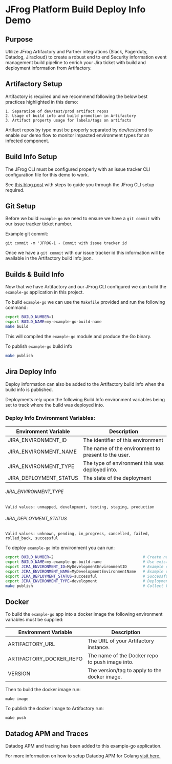 
# JFrog Platform Build Deploy Info Demo

## Purpose
Utilize JFrog Artifactory and Partner integrations (Slack, Pagerduty, Datadog, Jiracloud) to create a robust end to end Security information event management build pipeline to enrich your Jira ticket with build and deployment information from Artifactory.

## Artifactory Setup
Artifactory is required and we recommend following the below best practices highlighted in this demo:

```text
1. Separation of dev/test/prod artifact repos
2. Usage of build info and build promotion in Artifactory
3. Artifact property usage for labels/tags on artifacts
```

Artifact repos by type must be properly separated by dev/test/prod to enable our demo flow to monitor impacted environment types for an infected component.

## Build Info Setup

The JFrog CLI must be configured properly with an issue tracker CLI configuration file for this demo to work.

See [this blog post](https://jfrog.com/blog/using-jfrog-cli-to-see-your-builds-up-close/) with steps to guide you through the JFrog CLI setup required.

## Git Setup

Before we build `example-go` we need to ensure we have a `git commit` with our issue tracker ticket number.

Example git commit:

`git commit -m 'JFROG-1 - Commit with issue tracker id`

Once we have a `git commit` with our issue tracker id this information will be available in the Artifactory build info json.

## Builds & Build Info

Now that we have Artifactory and our JFrog CLI configured we can build the `example-go` application in this project.

To build `example-go` we can use the `Makefile` provided and run the following command:

```bash
export BUILD_NUMBER=1
export BUILD_NAME=my-example-go-build-name
make build
```

This will compiled the `example-go` module and produce the Go binary.

To publish `example-go` build info

```bash
make publish
```

## Jira Deploy Info

Deploy information can also be added to the Artifactory build info when the build info is published.

Deployments rely upon the following Build Info environment variables being set to track where the build was deployed into.

### Deploy Info Environment Variables:

| Environment Variable  | Description                                         |
|-----------------------|-----------------------------------------------------|
| JIRA_ENVIRONMENT_ID   | The identifier of this environment                  |
| JIRA_ENVIRONMENT_NAME | The name of the environment to present to the user. |
| JIRA_ENVIRONMENT_TYPE | The type of environment this was deployed into.     |
| JIRA_DEPLOYMENT_STATUS| The state of the deployment                         |
                         
                      
###### JIRA_ENVIRONMENT_TYPE                
```text
Valid values: unmapped, development, testing, staging, production
```                  
                         
###### JIRA_DEPLOYMENT_STATUS                
```text
Valid values: unknown, pending, in_progress, cancelled, failed, rolled_back, successful
```
                          

To deploy `example-go` into environment you can run:

```bash
export BUILD_NUMBER=2                                       # Create new deployment build number
export BUILD_NAME=my-example-go-build-name                  # Use existing build info name from build above
export JIRA_ENVIRONMENT_ID=MyDevelopmentEnvironmentID       # Example development environment id
export JIRA_ENVIRONMENT_NAME=MyDevelopmentEnvironmentName   # Example development environment name
export JIRA_DEPLOYMENT_STATUS=successful                    # Successful deployment status
export JIRA_ENVIRONMENT_TYPE=development                    # Deployment environment type
make publish                                                # Collect VCS, Envs, Publish Build Info
```


## Docker

To build the `example-go` app into a docker image the following environment variables must be supplied:

| Environment Variable    | Description                                         |
|-------------------------|-----------------------------------------------------|
| ARTIFACTORY_URL         | The URL of your Artifactory instance.               |
| ARTIFACTORY_DOCKER_REPO | The name of the Docker repo to push image into.     |
| VERSION                 | The version/tag to apply to the docker image.       |

Then to build the docker image run:

`make image`

To publish the docker image to Artifactory run:

`make push`

## Datadog APM and Traces

Datadog APM and tracing has been added to this example-go application.

For more information on how to setup Datadog APM for Golang [visit here.](https://docs.datadoghq.com/tracing/)
